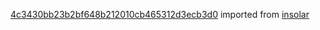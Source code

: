 [4c3430bb23b2bf648b212010cb465312d3ecb3d0](https://github.com/insolar/insolar/commit/4c3430bb23b2bf648b212010cb465312d3ecb3d0) imported from [insolar](https://github.com/insolar/insolar)
